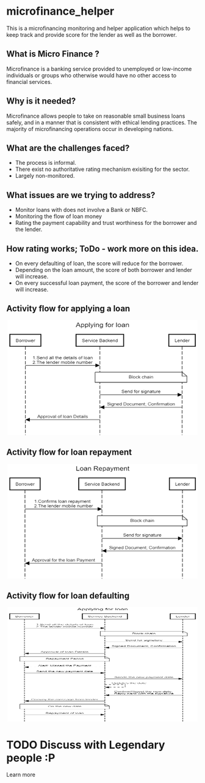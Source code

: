 # microfinance_helper

This is a microfinancing monitoring and helper application which helps to keep track and provide score for the lender as well as the borrower. 

## What is Micro Finance ?
Microfinance is a banking service provided to unemployed or low-income individuals or groups who otherwise would have no other access to financial services. 

## Why is it needed?
Microfinance allows people to take on reasonable small business loans safely, and in a manner that is consistent with ethical lending practices.
The majority of microfinancing operations occur in developing nations.

## What are the challenges faced?
- The process is informal.
- There exist no authoritative rating mechanism exisiting for the sector.
- Largely non-monitored.

## What issues are we trying to address?
- Monitor loans with does not involve a Bank or NBFC.
- Monitoring the flow of loan money 
- Rating the payment capability and trust worthiness for the borrower and the lender. 

## How rating works; ToDo - work more on this idea.
- On every defaulting of loan, the score will reduce for the borrower.
- Depending on the loan amount, the score of both borrower and lender will increase. 
- On every successful loan payment, the score of the borrower and lender will increase.

## Activity flow for applying a loan
<p align="center">
<img src="./docs/img/Applying for loan.png" alt="alt text" width="500px" height="300px">
</p>

## Activity flow for loan repayment
<p align="center">
<img src="./docs/img/Loan_payment.png" alt="alt text" width="500px" height="300px">
</p>

## Activity flow for loan defaulting
<p align="center">
<img src="./docs/img/Missed_Payment.png" alt="alt text" width="500px" height="300px">
</p>

# TODO Discuss with Legendary people :P
Learn more

